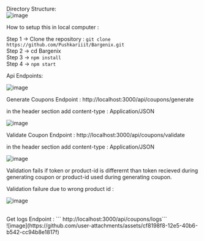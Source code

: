 Directory Structure: <br/>
![image](https://github.com/user-attachments/assets/2fe27f1e-fdd8-458e-adc3-e024be018f27)

How to setup this in local computer : 

Step 1 -> Clone the repository : ``` git clone https://github.com/Pushkariiit/Bargenix.git ``` <br/>
Step 2 -> cd Bargenix <br/>
Step 3 -> ``` npm install ``` <br/>
Step 4 -> ``` npm start ``` <br/>

Api Endpoints:

![image](https://github.com/user-attachments/assets/0de160e6-7b13-40ae-ac17-7c6bd75bd93c)

Generate Coupons Endpoint : http://localhost:3000/api/coupons/generate

in the header section add content-type : Application/JSON

![image](https://github.com/user-attachments/assets/d9d49195-bc3d-400d-adb2-bf5013e995ed)

Validate Coupon Endpoint : http://localhost:3000/api/coupons/validate

in the header section add content-type : Application/JSON

![image](https://github.com/user-attachments/assets/e3ffef3b-5a21-4785-afe8-635cbb68ad18)

Validation fails if token or product-id is differernt than token recieved during generating coupon or product-id used during generating coupon. <br/>

Validation failure due to wrong product id : <br/>

![image](https://github.com/user-attachments/assets/34e3cc73-f6e8-4de2-91bb-651c171199d7)

<br/>
Get logs Endpoint : ``` http://localhost:3000/api/coupons/logs``` <br/>
![image](https://github.com/user-attachments/assets/cf8198f8-12e5-40b6-b542-cc94b8e1817f)



<br/>
